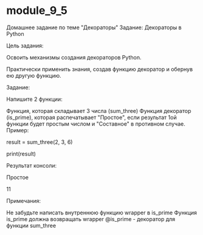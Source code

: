 # module_9_5
Домашнее задание по теме "Декораторы"
Задание: Декораторы в Python



Цель задания:

Освоить механизмы создания декораторов Python.

Практически применить знания, создав функцию декоратор и обернув ею другую функцию.



Задание:

Напишите 2 функции:

Функция, которая складывает 3 числа (sum_three)
Функция декоратор (is_prime), которая распечатывает "Простое", если результат 1ой функции будет простым числом и "Составное" в противном случае.
Пример:

result = sum_three(2, 3, 6)

print(result)



Результат консоли:

Простое

11



Примечания:

Не забудьте написать внутреннюю функцию wrapper в is_prime
Функция is_prime должна возвращать wrapper
@is_prime - декоратор для функции sum_three


